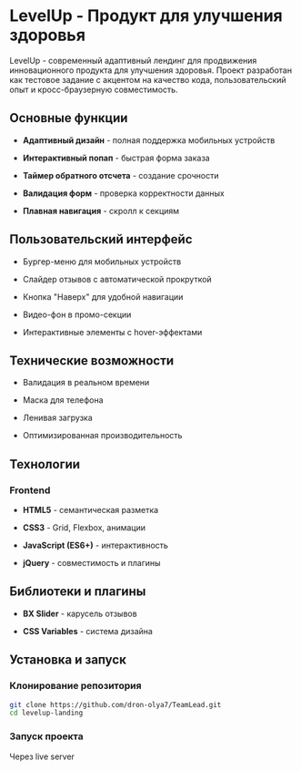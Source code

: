 # LevelUp - Продукт для улучшения здоровья

LevelUp - современный адаптивный лендинг для продвижения инновационного продукта для улучшения здоровья. 
Проект разработан как тестовое задание с акцентом на качество кода, пользовательский опыт и кросс-браузерную совместимость.

## Основные функции

- **Адаптивный дизайн** - полная поддержка мобильных устройств

- **Интерактивный попап** - быстрая форма заказа

- **Таймер обратного отсчета** - создание срочности

- **Валидация форм** - проверка корректности данных

- **Плавная навигация** - скролл к секциям

## Пользовательский интерфейс

- Бургер-меню для мобильных устройств

- Слайдер отзывов с автоматической прокруткой

- Кнопка "Наверх" для удобной навигации

- Видео-фон в промо-секции

- Интерактивные элементы с hover-эффектами

## Технические возможности

- Валидация в реальном времени

- Маска для телефона

- Ленивая загрузка

- Оптимизированная производительность

## Технологии

### Frontend

- **HTML5** - семантическая разметка

- **CSS3** - Grid, Flexbox, анимации

- **JavaScript (ES6+)** - интерактивность

- **jQuery** - совместимость и плагины

## Библиотеки и плагины

- **BX Slider** - карусель отзывов

- **CSS Variables** - система дизайна

## Установка и запуск


### Клонирование репозитория

```bash
git clone https://github.com/dron-olya7/TeamLead.git
cd levelup-landing
```

### Запуск проекта

Через live server

